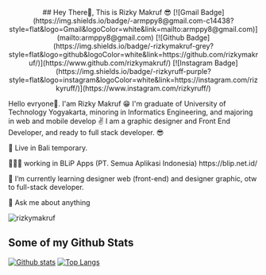 <p align="center">
## Hey There👋, This is Rizky Makruf 😎
[![Gmail Badge](https://img.shields.io/badge/-armppy8@gmail.com-c14438?style=flat&logo=Gmail&logoColor=white&link=mailto:armppy8@gmail.com)](mailto:armppy8@gmail.com) [![Github Badge](https://img.shields.io/badge/-rizkymakruf-grey?style=flat&logo=github&logoColor=white&link=https://github.com/rizkymakruf/)](https://www.github.com/rizkymakruf/) [![Instagram Badge](https://img.shields.io/badge/-rizkyruff-purple?style=flat&logo=instagram&logoColor=white&link=https://instagram.com/rizkyruff/)](https://www.instagram.com/rizkyruff/) 
</p>
<p align='left'>Hello evryone👋. I'am Rizky Makruf 😁 I'm graduate of University of Technology Yogyakarta, minoring in Informatics Engineering, and majoring in web and mobile develop ✌ I am a graphic designer and Front End Developer, and ready to full stack developer. 😎 
  
<p>📍 Live in Bali temporary.
<p>👨🏽‍💻 working in BLiP Apps (PT. Semua Aplikasi Indonesia) https://blip.net.id/
<p>🌱 I’m currently learning designer web (front-end) and designer graphic, otw to full-stack developer.</p>
<p>💬 Ask me about anything</p>

<!-- ## Graphic Designer and WEB Developer -->
<p align=left> <img src=https://komarev.com/ghpvc/?username=rizkymakruf alt=rizkymakruf /> </p>

## Some of my Github Stats
[![Github stats](https://github-readme-stats.vercel.app/api?username=rizkymakruf&show_icons=true&include_all_commits=true)](https://github.com/rizkymakruf/github-readme-stats)
[![Top Langs](https://github-readme-stats.vercel.app/api/top-langs/?username=rizkymakruf&layout=compact)](https://github.com/rizkymakruf/github-readme-stats) 

<!-- [![Readme Card](https://github-readme-stats.vercel.app/api/pin/?username=rizkymakruf&repo=web-portofolio)](https://github.com/rizkymakruf/web-portofolio) -->
<!-- [![Readme Card](https://github-readme-stats.vercel.app/api/pin/?username=rizkymakruf&repo=Fluffy-Android-Application)](https://github.com/rizkymakruf/Fluffy-Android-Application) -->


